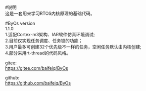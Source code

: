 #说明   
这是一套用来学习RTOS内核原理的基础代码。

#ByOs version     
1.1.0       
1.适配Cortex-m3架构、IAR软件仿真环境调试;       
2.目前仅实现任务调度、任务锁的功能；        
3.用户最多可创建32个优先级不一样的任务，空闲任务默认由内核创建;     
4.部分采用rt-thread的代码风格。        

gitee:  
https://gitee.com/baifeiq/ByOs

github:         
https://github.com/baifeiq/ByOs